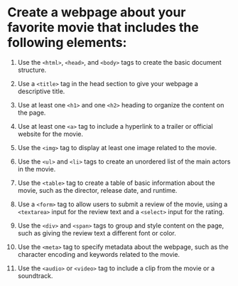 # Create a webpage about your favorite movie that includes the following elements:

1. Use the ```<html>```, ```<head>```, and ```<body>``` tags to create the basic document structure.

2. Use a ```<title>``` tag in the head section to give your webpage a descriptive title.

3. Use at least one ```<h1>``` and one ```<h2>``` heading to organize the content on the page.

4. Use at least one ```<a>``` tag to include a hyperlink to a trailer or official website for the movie.

5. Use the ```<img>``` tag to display at least one image related to the movie.

6. Use the ```<ul>``` and ```<li>``` tags to create an unordered list of the main actors in the movie.

7. Use the ```<table>``` tag to create a table of basic information about the movie, such as the director, release date, and runtime.

8. Use a ```<form>``` tag to allow users to submit a review of the movie, using a ```<textarea>``` input for the review text and a ```<select>``` input for the rating.

9. Use the ```<div>``` and ```<span>``` tags to group and style content on the page, such as giving the review text a different font or color.

10. Use the ```<meta>``` tag to specify metadata about the webpage, such as the character encoding and keywords related to the movie.

11. Use the ```<audio>``` or ```<video>``` tag to include a clip from the movie or a soundtrack.
